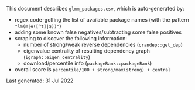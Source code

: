This document describes `glmm_packages.csv`, which is auto-generated by:

-   regex code-golfing the list of available package names (with the
    pattern `"lm(m|e([^t]|$))"`)
-   adding some known false negatives/subtracting some false positives
-   scraping to discover the following information:
    -   number of strong/weak reverse dependencies (`crandep::get_dep`)
    -   eigenvalue centrality of resulting dependency graph
        (`igraph::eigen_centrality`)
    -   download/percentile info (`packageRank::packageRank`)
-   overall score is `percentile/100 + strong/max(strong) + central`

Last generated: 31 Jul 2022
